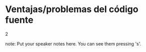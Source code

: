 #  Ventajas/problemas del código fuente

<p class="vertsep"> <span class="num">2</span> </p>

note:
    Put your speaker notes here.
    You can see them pressing 's'.
